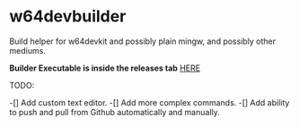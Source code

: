 # w64devbuilder
Build helper for w64devkit and possibly plain mingw, and possibly other mediums.

**Builder Executable is inside the releases tab** [HERE](https://github.com/Crafter-san/w64devbuilder/releases/tag/v2.0)


TODO:

-[] Add custom text editor.
-[] Add more complex commands.
-[] Add ability to push and pull from Github automatically and manually.
